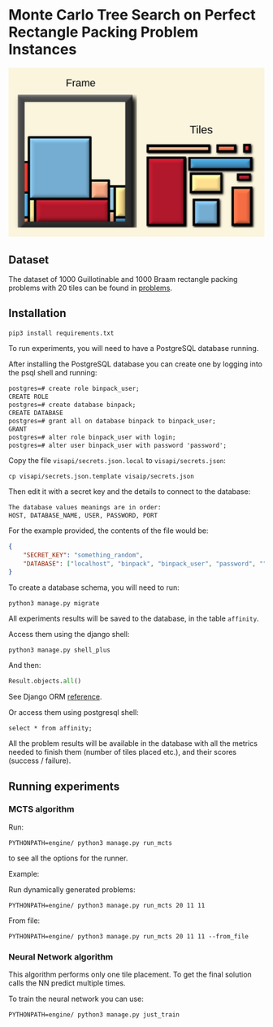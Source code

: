# Monte Carlo Tree Search on Perfect Rectangle Packing Problem Instances

![GitHub Logo](/images/perfect_rectangle_packing.png)

## Dataset
The dataset of 1000 Guillotinable and 1000 Braam rectangle packing problems with 20 tiles can be found in [problems](problems/).

## Installation
```
pip3 install requirements.txt
```

To run experiments, you will need to have a PostgreSQL database running.

After installing the PostgreSQL database you can create one by logging into the psql shell and running:

```psql
postgres=# create role binpack_user;
CREATE ROLE
postgres=# create database binpack;
CREATE DATABASE
postgres=# grant all on database binpack to binpack_user;
GRANT
postgres=# alter role binpack_user with login;
postgres=# alter user binpack_user with password 'password';
```

Copy the file `visapi/secrets.json.local` to `visapi/secrets.json`:

```
cp visapi/secrets.json.template visaip/secrets.json
```

Then edit it with a secret key and the details to connect to the database:
```
The database values meanings are in order:
HOST, DATABASE_NAME, USER, PASSWORD, PORT
```

For the example provided, the contents of the file would be:
```json
{
    "SECRET_KEY": "something_random",
    "DATABASE": ["localhost", "binpack", "binpack_user", "password", ""]
}
```

To create a database schema, you will need to run:

```shell
python3 manage.py migrate
```

All experiments results will be saved to the database, in the table `affinity`.

Access them using the django shell:
```
python3 manage.py shell_plus
```

And then:

```python
Result.objects.all()
```

See Django ORM [reference](https://docs.djangoproject.com/en/3.1/topics/db/queries/#making-queries).


Or access them using postgresql shell:
```psql
select * from affinity;
```

All the problem results will be available in the database with all the metrics needed to finish them (number of tiles placed etc.), and their scores (success / failure).

## Running experiments

### MCTS algorithm
Run:

```
PYTHONPATH=engine/ python3 manage.py run_mcts
```

to see all the options for the runner.

Example: 

Run dynamically generated problems:
```
PYTHONPATH=engine/ python3 manage.py run_mcts 20 11 11
```

From file:
```
PYTHONPATH=engine/ python3 manage.py run_mcts 20 11 11 --from_file
```



### Neural Network algorithm

This algorithm performs only one tile placement.
To get the final solution calls the NN predict multiple times.

To train the neural network you can use:
```
PYTHONPATH=engine/ python3 manage.py just_train                                                  
```
